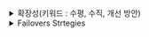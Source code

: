 <details>
<summary>확장성(키워드 : 수평, 수직, 개선 방안)</summary>

- 확장성 : 증가하는 트래픽을 처리할 수 있는 시스템의 능력
    - Horizontal Scaling
        - 분산 시스템에서 더 많은 시스템을 추가해 트래픽이나 데이터를 처리함
        - 장점 : 수요에 맞게 쉽게 시스템을 확장 또는 축소할 수 있음(유연하고 확장성이 좋음)
            - 갑자기 트래픽이 급증해도 기존 서비스 중단 없이 새 서버를 시스템에 추가해 downtime이 없음
        - 단점 : 수직적 확장보다 구현이나 관리가 더 복잡해짐
    - Vertical Scaling
        - 단일 머신에 더 많은 리소스를 추가해 capacity를 늘림(메모리, CPU, 스토리지)
        - 장점 : 시스템 재구성 없이 빠르게 수행 가능
        - 단점 : 확장에 결국 제한이 있음. 어느 시점부턴 수평 확장이 더 비용상 효율적일 수 있음
- 확장성 개선 방안
    - Load Balancing
        - 로드밸런싱을 이용해 단일 리소스에 과부하를 주지 않고 더 많은 트래픽 요청을 처리한다.
        - 응답성을 유지하면서 수요 변화에 따라 확장이나 축소할 수 있다.
        - Round Robin, least connections, least response time 등 여러 방식이 있음
    - Stateless
        - 이전의 interactions에 대한 state 정보를 유지하지 않도록 시스템을 설계한다.
        - 서버는 각 요청을 독립적인 트랜잭션으로 처리할 수 있어 여러 클라이언트 요청을 동시에 처리할 수 있다.

</details>
 
 <details>
 <summary> Failovers Strtegies</summary>
    
- cold standby(수평/수직 확장에 해당하지 않음)
    - 장애 발생 시 백업 시스템을 포함 + active backup 시스템은 없음
    - 장점 : 간단하고 비용이 저렴함(내부 툴이라면 괜찮을지도?)
    - 단점 : 장애 처리에 시간이 더 걸림, 시스템 복원 시점까지 데이터 손실 발생 가능
- warm standby
    - 장애 발생시 자동으로 원래 작업을 이어 받는 백업 시스템을 포함한다.(active backup only)
    - replication O ← 보통 DB에 내장된 메커니즘이 있어 ON/OFF 해서 쓰면 된다.
        - DB가 down되면 warm-standby로 리다이렉션 된다.
    - 장점 : 더 빠른 장애 처리가 가능
    - 단점 : 리소스 사용량이 더 많음
- hot standby
    - 실행 중인 백업 시스템이 있고 + 기본 시스템의 작업을 이어 받는 백업 시스템까지 포함(both)
    - 실제 모든 데이터를 동시에 모든 DB 인스턴스에 쓴다.
    - 지속적인 WAL archiving(로그 전달log shipping)이나 streaming replication을 함께 사용해 설정할 수도 있다.
    - 장점 : 가장 빠르게 장애 처리
    - 단점 : 가장 많이 리소스가 필요함

 </details>